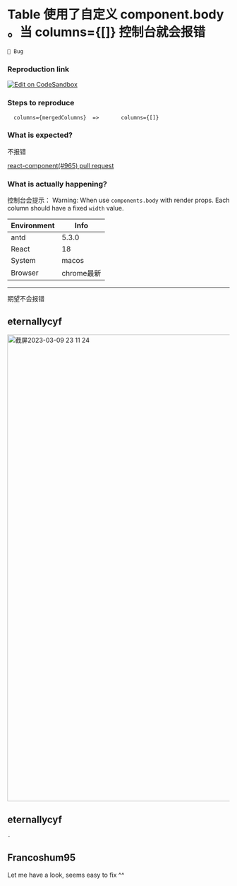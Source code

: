 # Table 使用了自定义 component.body 。当 columns={[]} 控制台就会报错

`🐛 Bug`

### Reproduction link

[![Edit on CodeSandbox](https://codesandbox.io/static/img/play-codesandbox.svg)](https://codesandbox.io/s/dou8ne)

### Steps to reproduce

      columns={mergedColumns}  =>       columns={[]}

### What is expected?

不报错

[react-component(#965) pull request](https://github.com/react-component/table/pull/965)

### What is actually happening?

控制台会提示： Warning: When use `components.body` with render props. Each column should have a fixed `width` value.

| Environment | Info       |
| ----------- | ---------- |
| antd        | 5.3.0      |
| React       | 18         |
| System      | macos      |
| Browser     | chrome最新 |

---

期望不会报错

<!-- generated by ant-design-issue-helper. DO NOT REMOVE -->

## eternallycyf

  <img width="1057" alt="截屏2023-03-09 23 11 24" src="https://user-images.githubusercontent.com/63464198/224067680-224a6880-13dc-4bb7-9877-b3652718c471.png">

## eternallycyf

    -

## Francoshum95

Let me have a look, seems easy to fix ^^
